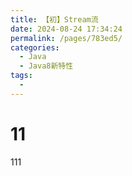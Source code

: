```yaml
---
title: 【初】Stream流
date: 2024-08-24 17:34:24
permalink: /pages/783ed5/
categories:
  - Java
  - Java8新特性
tags:
  - 
---
```


# 11


111